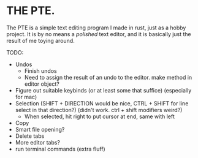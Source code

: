 # THE PTE.

The PTE is a simple text editing program I made in rust, just as a hobby project.
It is by no means a *polished* text editor, and it is basically just the result of me toying around.

TODO:
* Undos
  * Finish undos
  * Need to assign the result of an undo to the editor. make method in editor object?
* Figure out suitable keybinds (or at least some that suffice) (especially for mac)
* Selection (SHIFT + DIRECTION would be nice, CTRL + SHIFT for line select in that direction?) (didn't work. ctrl + shift modifiers weird?)
  * When selected, hit right to put cursor at end, same with left
* Copy
* Smart file opening?
* Delete tabs
* More editor tabs?
* run terminal commands (extra fluff)
